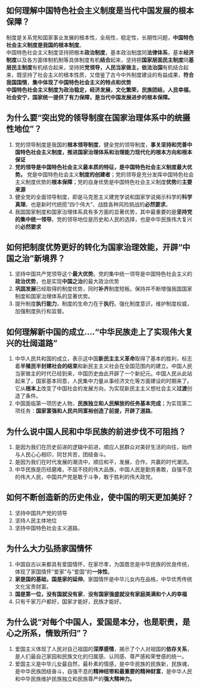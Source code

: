 ## 如何理解中国特色社会主义制度是当代中国发展的根本保障？

制度是关系党和国家事业发展的根本性，全局性，稳定性，长期性问题，**中国特色社会主义制度是我国的根本制度**。  
中国特色社会主义制度坚持把根本**政治制度**，基本政治制度同**法律体系**，基本**经济制度**以及各方面体制机制等具体制度有机**结合**起来，坚持把**国家层面民主制度**同**基层民主制度**有机结合起来，坚持把**党领导，人民当家做主，依法治国**有机结合起来，既坚持了社会主义的根本性质，又借鉴了古今中外制度建设的有益成果，**符合我国国情**，**集中体现了中国特色社会主义的特点和优势**  
**中国特色社会主义制度为政治稳定，经济发展，文化繁荣，民族团结，人民幸福，社会安宁，国家统一提供了有力保障，是当代中国发展进步的根本保障。**

## 为什么要“突出党的领导制度在国家治理体系中的统摄性地位”？

1. 党的领导制度是我国的**根本领导制度**，健全党的领导制度，**事关坚持和完善中国特色社会主义制度，推进国家治理体系和治理能力现代化的根本方向和根本保证**
2. **党的领导是中国特色社会主义最本质的特征，是中国特色社会主义制度最大优势。** 党是中国特色社会主义**制度的创建者**；党的领导是充分发挥中国特色社会主义制度优势的**根本保障**；党的自身优势是中国特色社会主义制度**优势**的**主要来源**
3. 健全党的全面领导制度，即是马克思主义建党学说和国家学说揭示科学的**科学真理**，也是新时代统揽“四个伟大”、战胜各种风险挑战的**必然要求**。
4. 我国国家制度和国家治理体系具有多方面的显著优势，其中最重要的是**坚持党的集中统一领导**。党的领导地位是历史和人民的选择，也是中华民族伟大复兴的**必然要求**

## 如何把制度优势更好的转化为国家治理效能，开辟“中国之治”新境界？

1. 坚持中国共产党领导这个**最大优势**。党的集中统一领导是中国特色社会主义的**政治优势**，也是实现**中国之治**的最大政治优势
2. **巩固发展**已经取得的制度优势，同时**补齐**制度短板。保持并不断增强我国国家制度和国家治理体系的显著优势。
3. 提升制度**执行能力**，制度的生命力在于**执行**。强化制度意识，维护制度权威，加强制度执行和监督。

## 如何理解新中国的成立....“中华民族走上了实现伟大复兴的壮阔道路”

1. 中华人民共和国的成立，表示这中国**新民主主义革命**取得了基本的胜利，标志着**半殖民半封建社会的结束**和新民主主义社会在全国范围内的建立。中国人民当家做主的时代已经到来，中国历史由此开辟了一个新纪元。中国人民从此站起来了，国家基本同意，人民集中力量从事经济文化等方面建设的时期来了。它从**根本上**改变了中国社会的发展方向，为实现新民主主义想社会主义**过渡**创造了条件。
2. 中国面临第一项历史人物，**民族独立和人民解放的任务基本完成**；为实现第二项任务：**国家富强和人民共同富裕创造了前提，开辟了道路**。

## 为什么说中国人民和中华民族的前进步伐不可阻挡？

1. 是因为我们在历史前进的逻辑中前进，顺应人民群众对美好生活的向往，始终与人民心心相印，同甘共苦，团结奋斗。
2. 是因为我们在时代发展的潮流中，顺应和平，发展，合作，共赢的时代潮流。
3. 中华民族是历经磨难，不屈不挠的伟大品族，中国人民是勤劳勇敢，自强不息的伟大人民，中国共产党是敢于斗争，敢于胜利的伟大政党。

## 如何不断创造新的历史伟业，使中国的明天更加美好？

1. 坚持中国共产党的领导
2. 坚持人民主体地位
3. 坚持中国特色社会主义道路。

## 为什么大力弘扬家国情怀

1. 中国自古以来都具有爱国情怀，在家尽孝，为国晋忠是中华民族的优良传统，体现了家国情怀“爱家”与“爱国”的**一体性**。
2. **家是国的基础，国是家的延伸**。家国情怀是中华儿女内在品格，中华优秀传统文化宝贵财富。
3. **国是第一位，没有国就没有家**，**没有国家强盛就没有家庭美满和个人的幸福**
4. 只有千家万户都好，国家才能好，民族才能好。

## 为什么说“对每个中国人，爱国是本分，也是职责，是心之所系，情致所归”？

1. 爱国主义体现了人民对自己祖国的**深厚感情**，揭示了个人对祖国的**依存关系**，是人们最自己家园和民族文化的归属感、认同感、尊严感和荣誉感的统一。
2. 爱国主义是中华儿女最自然，最朴素的情感，是中华民族的民族新，民族魂，是中华民族团结奋斗，自强不息的**精神纽带和最重要的精神财富**，是中华人民和中华民族维护民族独立和民族尊严的**强大精神力。**
